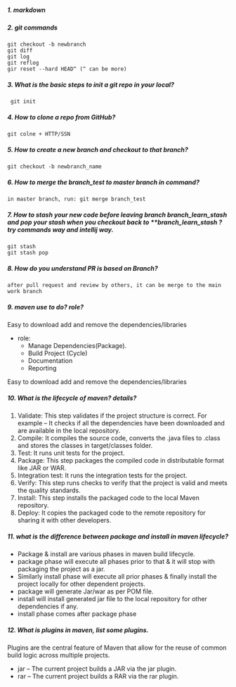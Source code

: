 #####  1. markdown


#####  2. git commands
    git checkout -b newbranch
    git diff
    git log
    git reflog
    gir reset --hard HEAD^ (^ can be more)
#####  3. What is the basic steps to init a git repo in your local?
     git init
#####  4. How to clone a repo from GitHub?
    git colne + HTTP/SSN

#####  5. How to create a new branch and checkout to that branch?
    git checkout -b newbranch_name
#####  6. How to merge the branch_test to master branch in command?
    in master branch, run: git merge branch_test

#####  7. How to stash your new code before leaving branch branch_learn_stash and pop your stash when you checkout back to **branch_learn_stash ? try commands way and intellij way.
    git stash
    git stash pop
#####  8. How do you understand PR is based on Branch?
    after pull request and review by others, it can be merge to the main work branch

#####  9. maven use to do? role?
Easy to download add and remove the dependencies/libraries
- role: 
  - Manage Dependencies(Package). 
  - Build Project (Cycle) 
  - Documentation
  - Reporting

Easy to download add and remove the dependencies/libraries


#####  10. What is the lifecycle of maven? details?
1. Validate: This step validates if the project structure is correct. For example – It checks if all the dependencies have been downloaded and are available in the local repository.
2. Compile: It compiles the source code, converts the .java files to .class and stores the classes in target/classes folder.
3. Test: It runs unit tests for the project.
4. Package: This step packages the compiled code in distributable format like JAR or WAR.
5. Integration test: It runs the integration tests for the project.
6. Verify: This step runs checks to verify that the project is valid and meets the quality standards.
7. Install: This step installs the packaged code to the local Maven repository.
8. Deploy: It copies the packaged code to the remote repository for sharing it with other developers.

#####  11. what is the difference between package and install in maven lifecycle?

- Package & install are various phases in maven build lifecycle. 
- package phase will execute all phases prior to that & it will stop with packaging the project as a jar.
- Similarly install phase will execute all prior phases & finally install the project locally for other dependent projects.
- package will generate Jar/war as per POM file. 
- install will install generated jar file to the local repository for other dependencies if any. 
- install phase comes after package phase
#####  12. What is plugins in maven, list some plugins.
Plugins are the central feature of Maven that allow for the reuse of common build logic across multiple projects.
- jar – The current project builds a JAR via the jar plugin.
- rar – The current project builds a RAR via the rar plugin.

